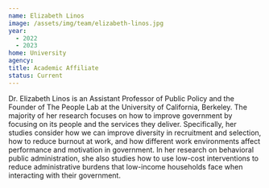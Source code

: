 ```yaml
---
name: Elizabeth Linos
image: /assets/img/team/elizabeth-linos.jpg
year:
  - 2022
  - 2023
home: University
agency:
title: Academic Affiliate
status: Current
---
```

Dr. Elizabeth Linos is an Assistant Professor of Public Policy and the Founder of The People Lab at the University of California, Berkeley. The majority of her research focuses on how to improve government by focusing on its people and the services they deliver. Specifically, her studies consider how we can improve diversity in recruitment and selection, how to reduce burnout at work, and how different work environments affect performance and motivation in government. In her research on behavioral public administration, she also studies how to use low-cost interventions to reduce administrative burdens that low-income households face when interacting with their government.
